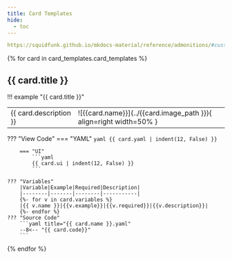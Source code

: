 ```yaml
---
title: Card Templates
hide:
  - toc
---
```


<!-- markdownlint-disable -->
```yaml
https://squidfunk.github.io/mkdocs-material/reference/admonitions/#custom-admonitions
```

{% for card in card_templates.card_templates %}

## {{ card.title }}
!!! example "{{ card.title }}"
    <table>
    <tr>
    <td>{{ card.description }}</td>
    <td>![{{card.name}}](../{{card.image_path }}){ align=right width=50% }</td>
    </tr>
    </table>
    ??? "View Code"
        === "YAML"
            ```yaml
            {{ card.yaml | indent(12, False) }}
            ```

        === "UI"
            ```yaml
            {{ card.ui | indent(12, False) }}
            ```

    ??? "Variables"
        |Variable|Example|Required|Description|
        |--------|-------|--------|-----------|
        {%- for v in card.variables %}
        |{{ v.name }}|{{v.example}}|{{v.required}}|{{v.description}}|
        {%- endfor %}
    ??? "Source Code"
        ```yaml title="{{ card.name }}.yaml"
        --8<-- "{{ card.code}}"
        ```

{% endfor %}
<!-- markdownlint-restore -->
